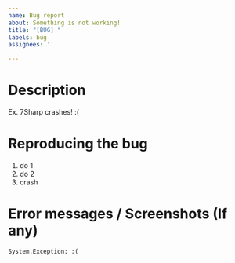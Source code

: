 ```yaml
---
name: Bug report
about: Something is not working!
title: "[BUG] "
labels: bug
assignees: ''

---
```


# Description

Ex. 7Sharp crashes! :(

# Reproducing the bug

1. do 1
2. do 2
3. crash

# Error messages / Screenshots (If any)

```
System.Exception: :(
```
